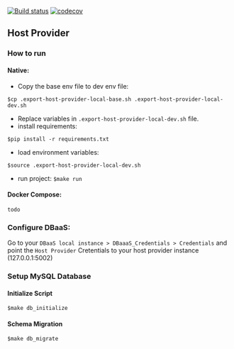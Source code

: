 [![Build status](https://github.com/bento-dbaas/host-provider/actions/workflows/main.yml/badge.svg?branch=master)](https://github.com/bento-dbaas/host-provider/actions) [![codecov](https://codecov.io/gh/bento-dbaas/host-provider/branch/master/graph/badge.svg?token=GQN1ZN9FJQ)](https://codecov.io/gh/bento-dbaas/host-provider)


## Host Provider

### How to run

#### Native:
 - Copy the base env file to dev env file:
```shell
$cp .export-host-provider-local-base.sh .export-host-provider-local-dev.sh
```
 - Replace variables in `.export-host-provider-local-dev.sh` file.
 - install requirements:
  ```shell
 $pip install -r requirements.txt
 ```
 - load environment variables:
  ```shell
$source .export-host-provider-local-dev.sh
  ```

 - run project: `$make run`

#### Docker Compose:
`todo`

### Configure DBaaS:
Go to your `DBaaS local instance > DBaaaS_Credentials > Credentials` and point the `Host Provider` Cretentials to your host provider instance (127.0.0.1:5002)

### Setup MySQL Database

#### Initialize Script
```shell
$make db_initialize
```

#### Schema Migration
```shell
$make db_migrate
```